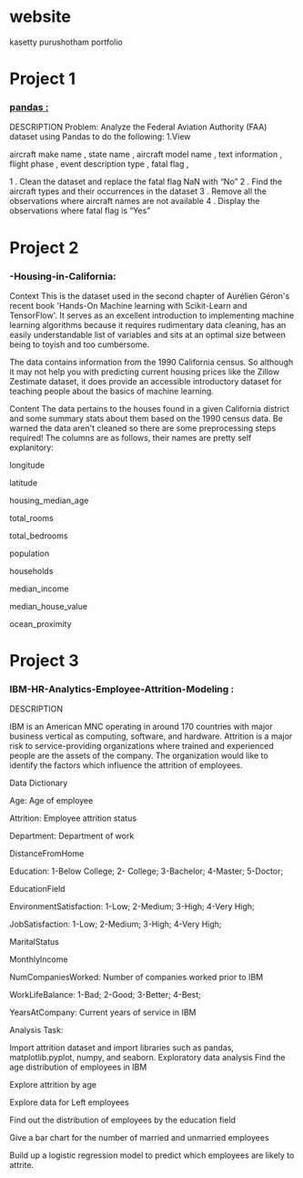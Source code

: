 # website
kasetty purushotham portfolio


# Project 1

### [pandas :](https://github.com/kasettypurush/pandas)

DESCRIPTION Problem: Analyze the Federal Aviation Authority (FAA) dataset using Pandas to do the following: 1.View

aircraft make name , state name , aircraft model name , text information , flight phase , event description type , fatal flag ,

1 . Clean the dataset and replace the fatal flag NaN with “No” 
2 . Find the aircraft types and their occurrences in the dataset 
3 . Remove all the observations where aircraft names are not available 
4 . Display the observations where fatal flag is “Yes”



# Project 2

### -Housing-in-California:

Context This is the dataset used in the second chapter of Aurélien Géron's recent book 'Hands-On Machine learning with Scikit-Learn and TensorFlow'. It serves as an excellent introduction to implementing machine learning algorithms because it requires rudimentary data cleaning, has an easily understandable list of variables and sits at an optimal size between being to toyish and too cumbersome.

The data contains information from the 1990 California census. So although it may not help you with predicting current housing prices like the Zillow Zestimate dataset, it does provide an accessible introductory dataset for teaching people about the basics of machine learning.

Content The data pertains to the houses found in a given California district and some summary stats about them based on the 1990 census data. Be warned the data aren't cleaned so there are some preprocessing steps required! The columns are as follows, their names are pretty self explanitory:

longitude

latitude

housing_median_age

total_rooms

total_bedrooms

population

households

median_income

median_house_value

ocean_proximity



# Project 3 



### IBM-HR-Analytics-Employee-Attrition-Modeling :


DESCRIPTION

IBM is an American MNC operating in around 170 countries with major business vertical as computing, software, and hardware. Attrition is a major risk to service-providing organizations where trained and experienced people are the assets of the company. The organization would like to identify the factors which influence the attrition of employees.

Data Dictionary

Age: Age of employee

Attrition: Employee attrition status

Department: Department of work

DistanceFromHome

Education: 1-Below College; 2- College; 3-Bachelor; 4-Master; 5-Doctor;

EducationField

EnvironmentSatisfaction: 1-Low; 2-Medium; 3-High; 4-Very High;

JobSatisfaction: 1-Low; 2-Medium; 3-High; 4-Very High;

MaritalStatus

MonthlyIncome

NumCompaniesWorked: Number of companies worked prior to IBM

WorkLifeBalance: 1-Bad; 2-Good; 3-Better; 4-Best;

YearsAtCompany: Current years of service in IBM

Analysis Task:

Import attrition dataset and import libraries such as pandas, matplotlib.pyplot, numpy, and seaborn.
Exploratory data analysis
Find the age distribution of employees in IBM

Explore attrition by age

Explore data for Left employees

Find out the distribution of employees by the education field

Give a bar chart for the number of married and unmarried employees

Build up a logistic regression model to predict which employees are likely to attrite.
